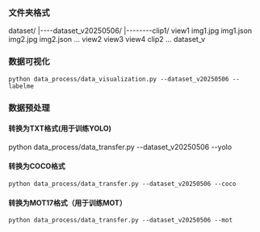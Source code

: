 ### 文件夹格式
dataset/
|----dataset_v20250506/
|--------clip1/
            view1
                img1.jpg
                img1.json
                img2.jpg
                img2.json
                ...
            view2
            view3
            view4
        clip2
        ...
    dataset_v<yyyymmdd>

### 数据可视化

```
python data_process/data_visualization.py --dataset_v20250506 --labelme 
```

### 数据预处理

#### 转换为TXT格式(用于训练YOLO)

python data_process/data_transfer.py --dataset_v20250506 --yolo

#### 转换为COCO格式

```
python data_process/data_transfer.py --dataset_v20250506 --coco
```


#### 转换为MOT17格式（用于训练MOT）

```
python data_process/data_transfer.py --dataset_v20250506 --mot
```

